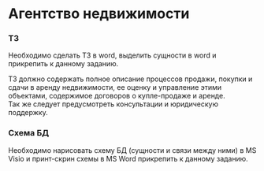# Агентство недвижимости 

### ТЗ

Необходимо сделать ТЗ в word, выделить сущности в word и прикрепить к данному заданию.

ТЗ должно содержать полное описание процессов продажи, покупки и сдачи в аренду недвижимости, ее оценку и управление этими объектами, 
содержимое договоров о купле-продаже и аренде.  
Так же следует предусмотреть консультации и юридическую поддержку. 

### Схема БД

Необходимо нарисовать схему БД (сущности и связи между ними) в MS Visio и принт-скрин схемы в MS Word прикрепить к данному заданию.
